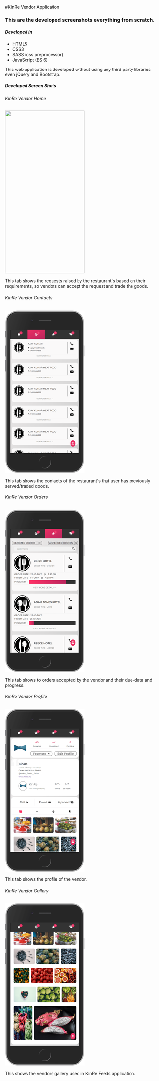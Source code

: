 #KinRe Vendor Application

### This are the developed screenshots everything from scratch.

##### Developed in 
- HTML5
- CSS3
- SASS (css preprocessor)
- JavaScript (ES 6)

This web application is developed without using any third party libraries even jQuery and Bootstrap.

##### Developed Screen Shots
###### KinRe Vendor Home
<img src="./Design_SnapShot/001_KinRe-Vendor-Home-min.png" srcset="./Design_SnapShot/001_KinRe-Vendor-Home.png" width="259px" height="527px">
 
 This tab shows the requests raised by the restaurant's based on their requirements, so vendors can accept the request and trade the goods.
 ###### KinRe Vendor Contacts
 <img src="./Design_SnapShot/002_KinRe-Vendor-Contacts-min.png" width="259px" height="527px">
 
 This tab shows the contacts of the restaurant's that user has previously served/traded goods.
 ###### KinRe Vendor Orders
 <img src="./Design_SnapShot/003_KinRe-Vendors-AcceptedOrders-min.png" width="259px" height="527px">
 
 This tab shows to orders accepted by the vendor and their due-data and progress.
 ###### KinRe Vendor Profile
 <img src="./Design_SnapShot/005_KinRe-Vendor-Profile_1-min.png" width="259px" height="527px">
 
 This tab shows the profile of the vendor.
 ###### KinRe Vendor Gallery
 <img src="./Design_SnapShot/006_KinRe-Vendor-Profile_2-min.png" width="259px" height="527px">
 
 This shows the vendors gallery used in KinRe Feeds application.  
